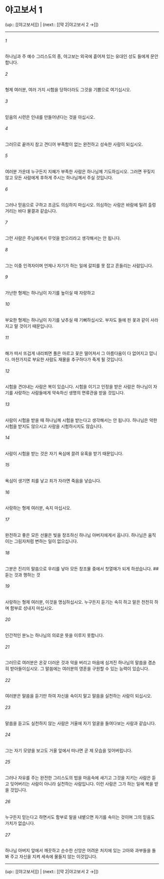 # 야고보서 1

(up:: [[야고보서]]) | (next:: [[약 2|야고보서 2 →]])

***




###### 1 

하나님과 주 예수 그리스도의 종, 야고보는 외국에 흩어져 있는 유대인 성도 들에게 문안합니다. 



###### 2 

형제 여러분, 여러 가지 시험을 당하더라도 그것을 기쁨으로 여기십시오. 



###### 3 

믿음의 시련은 인내를 만들어낸다는 것을 아십시오. 



###### 4 

그러므로 끝까지 참고 견디어 부족함이 없는 완전하고 성숙한 사람이 되십시오. 



###### 5 

여러분 가운데 누구든지 지혜가 부족한 사람은 하나님께 기도하십시오. 그러면 꾸짖지 않고 모든 사람에게 후하게 주시는 하나님께서 주실 것입니다. 



###### 6 

그러나 믿음으로 구하고 조금도 의심하지 마십시오. 의심하는 사람은 바람에 밀려 출렁거리는 바다 물결과 같습니다. 



###### 7 

그런 사람은 주님에게서 무엇을 받으리라고 생각해서는 안 됩니다. 



###### 8 

그는 이중 인격자이며 언제나 자기가 하는 일에 갈피를 못 잡고 흔들리는 사람입니다. 



###### 9 

가난한 형제는 하나님이 자기를 높이실 때 자랑하고 



###### 10 

부요한 형제는 하나님이 자기를 낮추실 때 기뻐하십시오. 부자도 들에 핀 꽃과 같이 사라지고 말 것이기 때문입니다. 



###### 11 

해가 떠서 뜨겁게 내리쬐면 풀은 마르고 꽃은 떨어져서 그 아름다움이 다 없어지고 맙니다. 마찬가지로 부요한 사람도 재물을 추구하다가 죽게 될 것입니다. 



###### 12 

시험을 견뎌내는 사람은 복이 있습니다. 시험을 이기고 인정을 받은 사람은 하나님이 자기를 사랑하는 사람들에게 약속하신 생명의 면류관을 받을 것입니다. 



###### 13 

사람이 시험을 받을 때 하나님께 시험을 받는다고 생각해서는 안 됩니다. 하나님은 악한 시험을 받지도 않으시고 사람을 시험하시지도 않습니다. 



###### 14 

사람이 시험을 받는 것은 자기 욕심에 끌려 유혹을 받기 때문입니다. 



###### 15 

욕심이 생기면 죄를 낳고 죄가 자라면 죽음을 낳습니다. 



###### 16 

사랑하는 형제 여러분, 속지 마십시오. 



###### 17 

완전하고 좋은 모든 선물은 빛을 창조하신 하나님 아버지에게서 옵니다. 하나님은 움직이는 그림자처럼 변하는 일이 없으십니다. 



###### 18 

그분은 진리의 말씀으로 우리를 낳아 모든 창조물 중에서 첫열매가 되게 하셨습니다. ## 듣는 것과 행하는 것 



###### 19 

사랑하는 형제 여러분, 이것을 명심하십시오. 누구든지 듣기는 속히 하고 말은 천천히 하며 함부로 성내지 마십시오. 



###### 20 

인간적인 분노는 하나님의 의로운 뜻을 이루지 못합니다. 



###### 21 

그러므로 여러분은 온갖 더러운 것과 악을 버리고 마음에 심겨진 하나님의 말씀을 겸손히 받아들이십시오. 그 말씀에는 여러분의 영혼을 구원할 수 있는 능력이 있습니다. 



###### 22 

여러분은 말씀을 듣기만 하여 자신을 속이지 말고 말씀을 실천하는 사람이 되십시오. 



###### 23 

말씀을 듣고도 실천하지 않는 사람은 거울에 자기 얼굴을 들여다보는 사람과 같습니다. 



###### 24 

그는 자기 모양을 보고도 거울 앞에서 떠나면 곧 제 모습을 잊어버립니다. 



###### 25 

그러나 자유를 주는 완전한 그리스도의 법을 마음속에 새기고 그것을 지키는 사람은 듣고 잊어버리는 사람이 아니라 실천하는 사람입니다. 이런 사람은 그가 하는 일에 복을 받을 것입니다. 



###### 26 

누구든지 믿는다고 하면서도 함부로 말을 내뱉으면 자기를 속이는 것이며 그의 믿음도 가치가 없습니다. 



###### 27 

하나님 아버지 앞에서 깨끗하고 순수한 신앙은 어려운 처지에 있는 고아와 과부들을 돌봐 주고 자신을 지켜 세속에 물들지 않는 이것입니다.

***

(up:: [[야고보서]]) | (next:: [[약 2|야고보서 2 →]])
